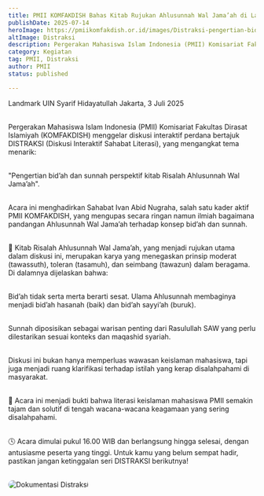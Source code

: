 ```yaml
---
title: PMII KOMFAKDISH Bahas Kitab Rujukan Ahlusunnah Wal Jama’ah di Landmark UIN Jakarta!
publishDate: 2025-07-14
heroImage: https://pmiikomfakdish.or.id/images/Distraksi-pengertian-bidah-dan-sunnah-perspektif-kitab-risalah-ahlusunnah-wal-jamaah.jpg
altImage: Distraksi
description: Pergerakan Mahasiswa Islam Indonesia (PMII) Komisariat Fakultas Dirasat Islamiyah (KOMFAKDISH) menggelar diskusi interaktif perdana bertajuk DISTRAKSI (Diskusi Interaktif Sahabat Literasi)
category: Kegiatan
tag: PMII, Distraksi
author: PMII
status: published

---
```


Landmark UIN Syarif Hidayatullah Jakarta, 3 Juli 2025 <br><br>

Pergerakan Mahasiswa Islam Indonesia (PMII) Komisariat Fakultas Dirasat Islamiyah (KOMFAKDISH) menggelar diskusi interaktif perdana bertajuk DISTRAKSI (Diskusi Interaktif Sahabat Literasi), yang mengangkat tema menarik:<br><br>

"Pengertian bid’ah dan sunnah perspektif kitab Risalah Ahlusunnah Wal Jama’ah".<br><br>

Acara ini menghadirkan Sahabat Ivan Abid Nugraha, salah satu kader aktif PMII KOMFAKDISH, yang mengupas secara ringan namun ilmiah bagaimana pandangan Ahlusunnah Wal Jama’ah terhadap konsep bid’ah dan sunnah.<br><br>

📖 Kitab Risalah Ahlusunnah Wal Jama’ah, yang menjadi rujukan utama dalam diskusi ini, merupakan karya yang menegaskan prinsip moderat (tawassuth), toleran (tasamuh), dan seimbang (tawazun) dalam beragama. Di dalamnya dijelaskan bahwa:<br><br>

Bid’ah tidak serta merta berarti sesat. Ulama Ahlusunnah membaginya menjadi bid’ah hasanah (baik) dan bid’ah sayyi’ah (buruk).<br><br>

Sunnah diposisikan sebagai warisan penting dari Rasulullah SAW yang perlu dilestarikan sesuai konteks dan maqashid syariah.<br><br>

Diskusi ini bukan hanya memperluas wawasan keislaman mahasiswa, tapi juga menjadi ruang klarifikasi terhadap istilah yang kerap disalahpahami di masyarakat.<br><br>

🔎 Acara ini menjadi bukti bahwa literasi keislaman mahasiswa PMII semakin tajam dan solutif di tengah wacana-wacana keagamaan yang sering disalahpahami.<br><br>

🕓 Acara dimulai pukul 16.00 WIB dan berlangsung hingga selesai, dengan antusiasme peserta yang tinggi. Untuk kamu yang belum sempat hadir, pastikan jangan ketinggalan seri DISTRAKSI berikutnya!<br><br>

<img src="https://pmiikomfakdish.or.id/images/dokumentasi-distraksi.jpg" alt="Dokumentasi Distraksi" title="Dokumentasi Distraksi" style="border-radius:16px">
